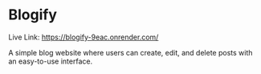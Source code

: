 # Blogify
Live Link: https://blogify-9eac.onrender.com/

A simple blog website where users can create, edit, and delete posts with an easy-to-use interface.
